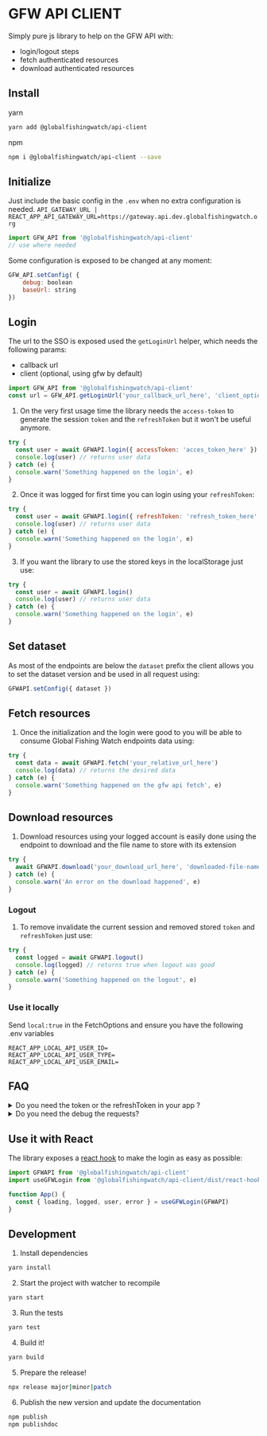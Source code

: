 # GFW API CLIENT

Simply pure js library to help on the GFW API with:

- login/logout steps
- fetch authenticated resources
- download authenticated resources

## Install

yarn

```bash
yarn add @globalfishingwatch/api-client
```

npm

```bash
npm i @globalfishingwatch/api-client --save
```

## Initialize

Just include the basic config in the `.env` when no extra configuration is needed.
`API_GATEWAY_URL | REACT_APP_API_GATEWAY_URL=https://gateway.api.dev.globalfishingwatch.org`

```js
import GFW_API from '@globalfishingwatch/api-client'
// use where needed
```

Some configuration is exposed to be changed at any moment:

```js
GFW_API.setConfig( {
	debug: boolean
	baseUrl: string
})
```

## Login

The url to the SSO is exposed used the `getLoginUrl` helper, which needs the following params:

- callback url
- client (optional, using gfw by default)

```js
import GFW_API from '@globalfishingwatch/api-client'
const url = GFW_API.getLoginUrl('your_callback_url_here', 'client_optional')
```

1. On the very first usage time the library needs the `access-token` to generate the session `token` and the `refreshToken` but it won't be useful anymore.

```js
try {
  const user = await GFWAPI.login({ accessToken: 'acces_token_here' })
  console.log(user) // returns user data
} catch (e) {
  console.warn('Something happened on the login', e)
}
```

2. Once it was logged for first time you can login using your `refreshToken`:

```js
try {
  const user = await GFWAPI.login({ refreshToken: 'refresh_token_here' })
  console.log(user) // returns user data
} catch (e) {
  console.warn('Something happened on the login', e)
}
```

3. If you want the library to use the stored keys in the localStorage just use:

```js
try {
  const user = await GFWAPI.login()
  console.log(user) // returns user data
} catch (e) {
  console.warn('Something happened on the login', e)
}
```

## Set dataset

As most of the endpoints are below the `dataset` prefix the client allows you to set the dataset version and be used in all request using:

```js
GFWAPI.setConfig({ dataset })
```

## Fetch resources

1. Once the initialization and the login were good to you will be able to consume Global Fishing Watch endpoints data using:

```js
try {
  const data = await GFWAPI.fetch('your_relative_url_here')
  console.log(data) // returns the desired data
} catch (e) {
  console.warn('Something happened on the gfw api fetch', e)
}
```

## Download resources

1. Download resources using your logged account is easily done using the endpoint to download and the file name to store with its extension

```js
try {
  await GFWAPI.download('your_download_url_here', 'downloaded-file-name.csv')
} catch (e) {
  console.warn('An error on the download happened', e)
}
```

### Logout

1. To remove invalidate the current session and removed stored `token` and `refreshToken` just use:

```js
try {
  const logged = await GFWAPI.logout()
  console.log(logged) // returns true when logout was good
} catch (e) {
  console.warn('Something happened on the logout', e)
}
```

### Use it locally

Send `local:true` in the FetchOptions and ensure you have the following .env variables
```
REACT_APP_LOCAL_API_USER_ID=
REACT_APP_LOCAL_API_USER_TYPE=
REACT_APP_LOCAL_API_USER_EMAIL=
```

## FAQ

<details>
<summary>Do you need the token or the refreshToken in your app ?</summary>
<p>

Just use:

```js
GFWAPI.getToken()
// or
GFWAPI.getRefreshToken()
```

</p>
</details>

<details>
<summary>Do you need the debug the requests?</summary>
<p>

Use your [own instance of the API client](#Initialize) including this param:

```js
const GFWAPI = new GFW_API({
	....
	debug: true
})
```

</p>
</details>

## Use it with React

The library exposes a [react hook](https://reactjs.org/docs/hooks-intro.html) to make the login as easy as possible:

```js
import GFWAPI from '@globalfishingwatch/api-client'
import useGFWLogin from '@globalfishingwatch/api-client/dist/react-hook'

function App() {
  const { loading, logged, user, error } = useGFWLogin(GFWAPI)
}
```

## Development

1. Install dependencies

```bash
yarn install
```

2. Start the project with watcher to recompile

```bash
yarn start
```

3. Run the tests

```bash
yarn test
```

4. Build it!

```bash
yarn build
```

5. Prepare the release!

```bash
npx release major|minor|patch
```

6. Publish the new version and update the documentation

```bash
npm publish
npm publishdoc
```
